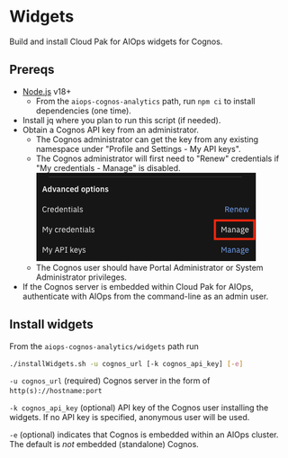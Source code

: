 # Widgets

Build and install Cloud Pak for AIOps widgets for Cognos.

## Prereqs
- [Node.js](https://nodejs.org/en/download/package-manager) v18+
  - From the `aiops-cognos-analytics` path, run `npm ci` to install dependencies (one time).
- Install jq where you plan to run this script (if needed).
- Obtain a Cognos API key from an administrator.
  - The Cognos administrator can get the key from any existing namespace under "Profile and Settings - My API keys".
  - The Cognos administrator will first need to "Renew" credentials if "My credentials - Manage" is disabled.
  ![credentials](../images/credentials.png)
  - The Cognos user should have Portal Administrator or System Administrator privileges.
- If the Cognos server is embedded within Cloud Pak for AIOps, authenticate with AIOps from the command-line as an admin user.

## Install widgets
From the `aiops-cognos-analytics/widgets` path run
```bash
./installWidgets.sh -u cognos_url [-k cognos_api_key] [-e]
```

`-u cognos_url` (required) Cognos server in the form of `http(s)://hostname:port`

`-k cognos_api_key` (optional) API key of the Cognos user installing the widgets. If no API key is specified, anonymous user will be used.

`-e` (optional) indicates that Cognos is embedded within an AIOps cluster. The default is *not* embedded (standalone) Cognos.
